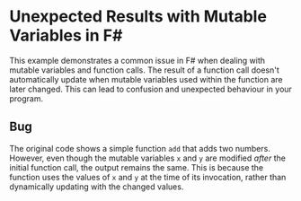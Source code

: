 # Unexpected Results with Mutable Variables in F# 

This example demonstrates a common issue in F# when dealing with mutable variables and function calls.  The result of a function call doesn't automatically update when mutable variables used within the function are later changed. This can lead to confusion and unexpected behaviour in your program.

## Bug
The original code shows a simple function `add` that adds two numbers. However, even though the mutable variables `x` and `y` are modified *after* the initial function call, the output remains the same. This is because the function uses the values of `x` and `y` at the time of its invocation, rather than dynamically updating with the changed values.